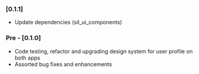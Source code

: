 ### [0.1.1]

* Update dependencies (sil_ui_components)

### Pre - [0.1.0] 

* Code testing, refactor and upgrading design system for user profile on both apps
* Assorted bug fixes and enhancements
